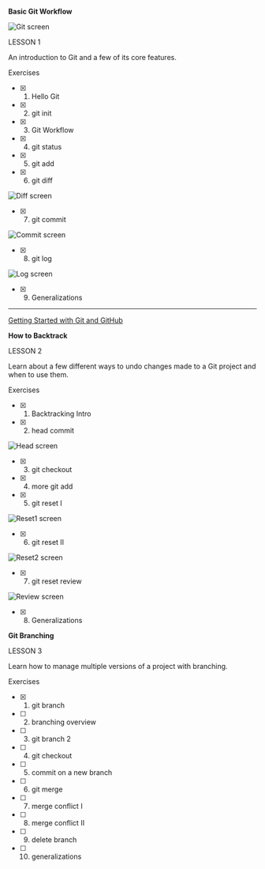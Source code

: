 **Basic Git Workflow**

![Git screen](Git.JPG)

LESSON 1

An introduction to Git and a few of its core features.

Exercises

- [X] 1. Hello Git

- [X] 2. git init

- [x] 3. Git Workflow

- [x] 4. git status

- [x] 5. git add

- [x] 6. git diff

![Diff screen](Diff.JPG)

- [x] 7. git commit

![Commit screen](Commit.JPG)

- [x] 8. git log

![Log screen](Log.JPG)

- [x] 9. Generalizations

---

[Getting Started with Git and GitHub](https://www.codecademy.com/courses/learn-git/articles/f1-u3-git-setup)


**How to Backtrack**

LESSON 2

Learn about a few different ways to undo changes made to a Git project and when to use them.

Exercises

- [x] 1. Backtracking Intro

- [x] 2. head commit

![Head screen](Head.JPG)

- [x] 3. git checkout

- [x] 4. more git add

- [x] 5. git reset I

![Reset1 screen](Reset1.JPG)

- [x] 6. git reset II

![Reset2 screen](Reset2.JPG)

- [x] 7. git reset review

![Review screen](Review.JPG)

- [x] 8. Generalizations

**Git Branching**

LESSON 3

Learn how to manage multiple versions of a project with branching.

Exercises

- [x] 1. git branch

- [ ] 2. branching overview

- [ ] 3. git branch 2

- [ ] 4. git checkout

- [ ] 5. commit on a new branch

- [ ] 6. git merge

- [ ] 7. merge conflict I

- [ ] 8. merge conflict II

- [ ] 9. delete branch

- [ ] 10. generalizations